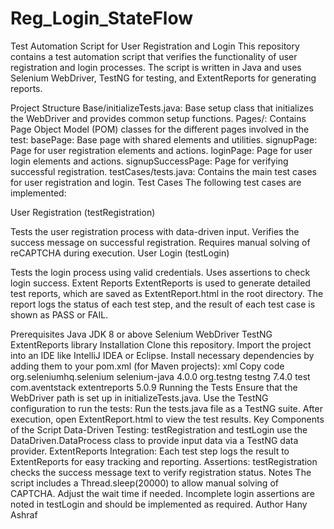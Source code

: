 # Reg_Login_StateFlow

Test Automation Script for User Registration and Login
This repository contains a test automation script that verifies the functionality of user registration and login processes. The script is written in Java and uses Selenium WebDriver, TestNG for testing, and ExtentReports for generating reports.

Project Structure
Base/initializeTests.java: Base setup class that initializes the WebDriver and provides common setup functions.
Pages/: Contains Page Object Model (POM) classes for the different pages involved in the test:
basePage: Base page with shared elements and utilities.
signupPage: Page for user registration elements and actions.
loginPage: Page for user login elements and actions.
signupSuccessPage: Page for verifying successful registration.
testCases/tests.java: Contains the main test cases for user registration and login.
Test Cases
The following test cases are implemented:

User Registration (testRegistration)

Tests the user registration process with data-driven input.
Verifies the success message on successful registration.
Requires manual solving of reCAPTCHA during execution.
User Login (testLogin)

Tests the login process using valid credentials.
Uses assertions to check login success.
Extent Reports
ExtentReports is used to generate detailed test reports, which are saved as ExtentReport.html in the root directory. The report logs the status of each test step, and the result of each test case is shown as PASS or FAIL.

Prerequisites
Java JDK 8 or above
Selenium WebDriver
TestNG
ExtentReports library
Installation
Clone this repository.
Import the project into an IDE like IntelliJ IDEA or Eclipse.
Install necessary dependencies by adding them to your pom.xml (for Maven projects):
xml
Copy code
<dependency>
    <groupId>org.seleniumhq.selenium</groupId>
    <artifactId>selenium-java</artifactId>
    <version>4.0.0</version>
</dependency>
<dependency>
    <groupId>org.testng</groupId>
    <artifactId>testng</artifactId>
    <version>7.4.0</version>
    <scope>test</scope>
</dependency>
<dependency>
    <groupId>com.aventstack</groupId>
    <artifactId>extentreports</artifactId>
    <version>5.0.9</version>
</dependency>
Running the Tests
Ensure that the WebDriver path is set up in initializeTests.java.
Use the TestNG configuration to run the tests:
Run the tests.java file as a TestNG suite.
After execution, open ExtentReport.html to view the test results.
Key Components of the Script
Data-Driven Testing: testRegistration and testLogin use the DataDriven.DataProcess class to provide input data via a TestNG data provider.
ExtentReports Integration: Each test step logs the result to ExtentReports for easy tracking and reporting.
Assertions: testRegistration checks the success message text to verify registration status.
Notes
The script includes a Thread.sleep(20000) to allow manual solving of CAPTCHA. Adjust the wait time if needed.
Incomplete login assertions are noted in testLogin and should be implemented as required.
Author
Hany Ashraf
